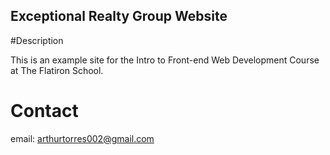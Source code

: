 Exceptional Realty Group Website
---

#Description

This is an example site for the Intro to Front-end Web Development Course at The Flatiron School.

# Contact

email: arthurtorres002@gmail.com    
